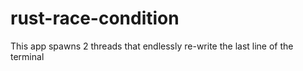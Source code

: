 # rust-race-condition
This app spawns 2 threads that endlessly re-write the last line of the terminal
